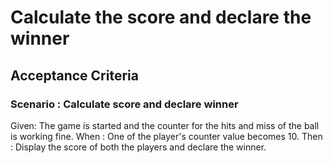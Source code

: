 # Calculate the score and declare the winner

## Acceptance Criteria

### Scenario : Calculate score and declare winner

Given: The game is started and the counter for the hits
       and miss of the ball is working fine.
When : One of the player's counter value becomes 10.
Then : Display the score of both the players and declare the winner.
